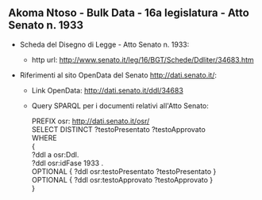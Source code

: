 ## Akoma Ntoso - Bulk Data - 16a legislatura - Atto Senato n. 1933 ##

* Scheda del Disegno di Legge - Atto Senato n. 1933:
	* http url: http://www.senato.it/leg/16/BGT/Schede/Ddliter/34683.htm

* Riferimenti al sito OpenData del Senato http://dati.senato.it/:
	* Link OpenData: http://dati.senato.it/ddl/34683
	* Query SPARQL per i documenti relativi all'Atto Senato:

        PREFIX osr: <http://dati.senato.it/osr/>  
		SELECT DISTINCT ?testoPresentato ?testoApprovato  
		WHERE  
		{  
		    ?ddl a osr:Ddl.  
		    ?ddl osr:idFase 1933 .  
		    OPTIONAL { ?ddl osr:testoPresentato ?testoPresentato }  
		    OPTIONAL { ?ddl osr:testoApprovato ?testoApprovato }  
		}
		